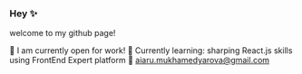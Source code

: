 ### Hey ✨
welcome to my github page!

🔭 I am currently open for work!
🌱 Currently learning: sharping React.js skills using FrontEnd Expert platform
💬 aiaru.mukhamedyarova@gmail.com

